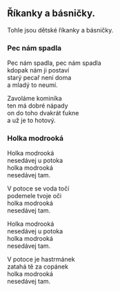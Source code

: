 ## Říkanky a básničky.

Tohle jsou dětské říkanky a básničky.

### Pec nám spadla

Pec nám spadla, pec nám spadla  
kdopak nám ji postaví  
starý pecař není doma  
a mladý to neumí.

Zavoláme kominíka  
ten má dobré nápady  
on do toho dvakrát ťukne  
a už je to hotový.

### Holka modrooká

Holka modrooká  
nesedávej u potoka  
holka modrooká  
nesedávej tam.

V potoce se voda točí  
podemele tvoje oči  
holka modrooká  
nesedávej tam.

Holka modrooká  
nesedávej u potoka  
holka modrooká  
nesedávej tam.

V potoce je hastrmánek  
zatahá tě za copánek  
holka modrooká  
nesedávej tam.
